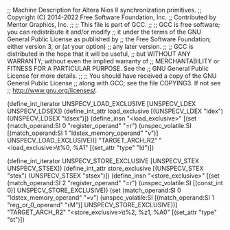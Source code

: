 ;; Machine Description for Altera Nios II synchronization primitives.
;; Copyright (C) 2014-2022 Free Software Foundation, Inc.
;; Contributed by Mentor Graphics, Inc.
;;
;; This file is part of GCC.
;;
;; GCC is free software; you can redistribute it and/or modify
;; it under the terms of the GNU General Public License as published by
;; the Free Software Foundation; either version 3, or (at your option)
;; any later version.
;;
;; GCC is distributed in the hope that it will be useful,
;; but WITHOUT ANY WARRANTY; without even the implied warranty of
;; MERCHANTABILITY or FITNESS FOR A PARTICULAR PURPOSE.  See the
;; GNU General Public License for more details.
;;
;; You should have received a copy of the GNU General Public License
;; along with GCC; see the file COPYING3.  If not see
;; <http://www.gnu.org/licenses/>.

(define_int_iterator UNSPECV_LOAD_EXCLUSIVE [UNSPECV_LDEX UNSPECV_LDSEX])
(define_int_attr load_exclusive [(UNSPECV_LDEX  "ldex")
                                 (UNSPECV_LDSEX "ldsex")])
(define_insn "<load_exclusive>"
  [(set (match_operand:SI 0 "register_operand" "=r")
        (unspec_volatile:SI
          [(match_operand:SI 1 "ldstex_memory_operand" "v")]
          UNSPECV_LOAD_EXCLUSIVE))]
  "TARGET_ARCH_R2"
  "<load_exclusive>\\t%0, %A1"
  [(set_attr "type" "ld")])

(define_int_iterator UNSPECV_STORE_EXCLUSIVE [UNSPECV_STEX UNSPECV_STSEX])
(define_int_attr store_exclusive [(UNSPECV_STEX  "stex")
                                  (UNSPECV_STSEX "stsex")])
(define_insn "<store_exclusive>"
  [(set (match_operand:SI 2 "register_operand" "=r")
        (unspec_volatile:SI [(const_int 0)] UNSPECV_STORE_EXCLUSIVE))
   (set (match_operand:SI 0 "ldstex_memory_operand" "=v")
        (unspec_volatile:SI
          [(match_operand:SI 1 "reg_or_0_operand" "rM")]
          UNSPECV_STORE_EXCLUSIVE))]
  "TARGET_ARCH_R2"
  "<store_exclusive>\\t%2, %z1, %A0"
  [(set_attr "type" "st")])
